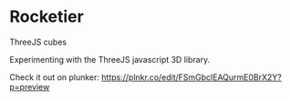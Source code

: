 # Rocketier
ThreeJS cubes

Experimenting with the ThreeJS javascript 3D library.

Check it out on plunker:
https://plnkr.co/edit/FSmGbclEAQurmE0BrX2Y?p=preview

